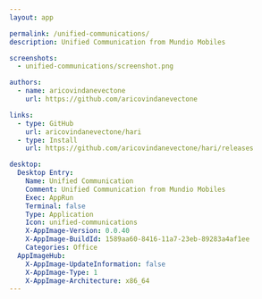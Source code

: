 ```yaml
---
layout: app

permalink: /unified-communications/
description: Unified Communication from Mundio Mobiles

screenshots:
  - unified-communications/screenshot.png

authors:
  - name: aricovindanevectone
    url: https://github.com/aricovindanevectone

links:
  - type: GitHub
    url: aricovindanevectone/hari
  - type: Install
    url: https://github.com/aricovindanevectone/hari/releases

desktop:
  Desktop Entry:
    Name: Unified Communication
    Comment: Unified Communication from Mundio Mobiles
    Exec: AppRun
    Terminal: false
    Type: Application
    Icon: unified-communications
    X-AppImage-Version: 0.0.40
    X-AppImage-BuildId: 1589aa60-8416-11a7-23eb-89283a4af1ee
    Categories: Office
  AppImageHub:
    X-AppImage-UpdateInformation: false
    X-AppImage-Type: 1
    X-AppImage-Architecture: x86_64
---
```

